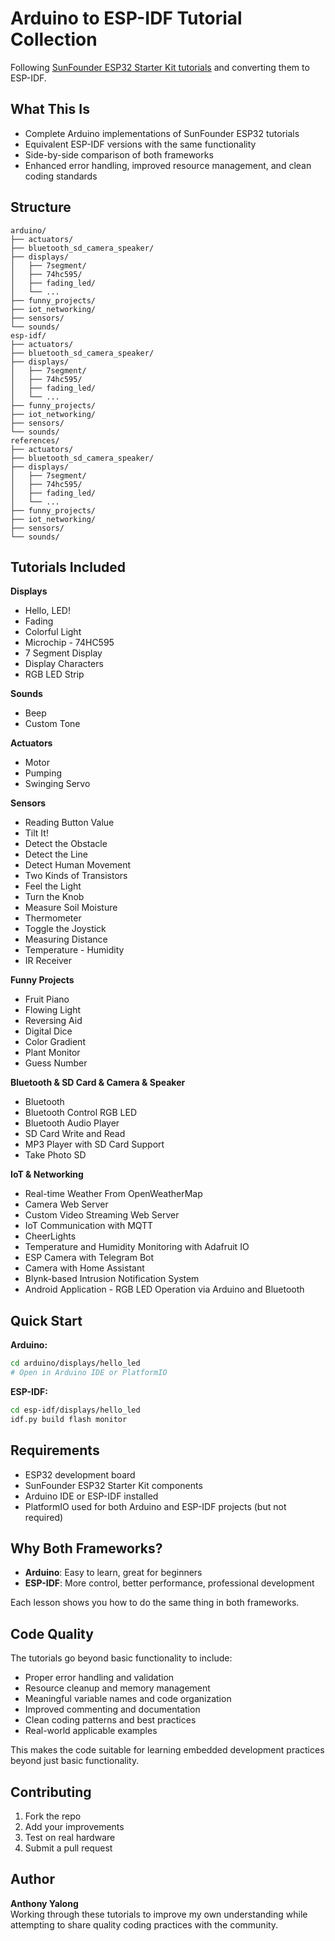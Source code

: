 # Arduino to ESP-IDF Tutorial Collection

Following [SunFounder ESP32 Starter Kit tutorials](https://docs.sunfounder.com/projects/esp32-starter-kit/en/latest/arduino/for_arduino_user.html) and converting them to ESP-IDF.

## What This Is

- Complete Arduino implementations of SunFounder ESP32 tutorials
- Equivalent ESP-IDF versions with the same functionality
- Side-by-side comparison of both frameworks
- Enhanced error handling, improved resource management, and clean coding standards

## Structure

```
arduino/
├── actuators/
├── bluetooth_sd_camera_speaker/
├── displays/
│   ├── 7segment/
│   ├── 74hc595/
│   ├── fading_led/
│   └── ...
├── funny_projects/
├── iot_networking/
├── sensors/
└── sounds/
esp-idf/
├── actuators/
├── bluetooth_sd_camera_speaker/
├── displays/
│   ├── 7segment/
│   ├── 74hc595/
│   ├── fading_led/
│   └── ...
├── funny_projects/
├── iot_networking/
├── sensors/
└── sounds/
references/
├── actuators/
├── bluetooth_sd_camera_speaker/
├── displays/
│   ├── 7segment/
│   ├── 74hc595/
│   ├── fading_led/
│   └── ...
├── funny_projects/
├── iot_networking/
├── sensors/
└── sounds/
```

## Tutorials Included

**Displays**
- Hello, LED!
- Fading
- Colorful Light
- Microchip - 74HC595
- 7 Segment Display
- Display Characters
- RGB LED Strip

**Sounds**
- Beep
- Custom Tone

**Actuators**
- Motor
- Pumping
- Swinging Servo

**Sensors**
- Reading Button Value
- Tilt It!
- Detect the Obstacle
- Detect the Line
- Detect Human Movement
- Two Kinds of Transistors
- Feel the Light
- Turn the Knob
- Measure Soil Moisture
- Thermometer
- Toggle the Joystick
- Measuring Distance
- Temperature - Humidity
- IR Receiver

**Funny Projects**
- Fruit Piano
- Flowing Light
- Reversing Aid
- Digital Dice
- Color Gradient
- Plant Monitor
- Guess Number

**Bluetooth & SD Card & Camera & Speaker**
- Bluetooth
- Bluetooth Control RGB LED
- Bluetooth Audio Player
- SD Card Write and Read
- MP3 Player with SD Card Support
- Take Photo SD

**IoT & Networking**
- Real-time Weather From OpenWeatherMap
- Camera Web Server
- Custom Video Streaming Web Server
- IoT Communication with MQTT
- CheerLights
- Temperature and Humidity Monitoring with Adafruit IO
- ESP Camera with Telegram Bot
- Camera with Home Assistant
- Blynk-based Intrusion Notification System
- Android Application - RGB LED Operation via Arduino and Bluetooth

## Quick Start

**Arduino:**
```bash
cd arduino/displays/hello_led
# Open in Arduino IDE or PlatformIO
```

**ESP-IDF:**
```bash
cd esp-idf/displays/hello_led
idf.py build flash monitor
```

## Requirements

- ESP32 development board
- SunFounder ESP32 Starter Kit components
- Arduino IDE or ESP-IDF installed
- PlatformIO used for both Arduino and ESP-IDF projects (but not required)

## Why Both Frameworks?

- **Arduino**: Easy to learn, great for beginners
- **ESP-IDF**: More control, better performance, professional development

Each lesson shows you how to do the same thing in both frameworks.

## Code Quality

The tutorials go beyond basic functionality to include:

- Proper error handling and validation
- Resource cleanup and memory management  
- Meaningful variable names and code organization
- Improved commenting and documentation
- Clean coding patterns and best practices
- Real-world applicable examples

This makes the code suitable for learning embedded development practices beyond just basic functionality.

## Contributing

1. Fork the repo
2. Add your improvements
3. Test on real hardware
4. Submit a pull request

## Author

**Anthony Yalong**  
Working through these tutorials to improve my own understanding while attempting to share quality coding practices with the community.